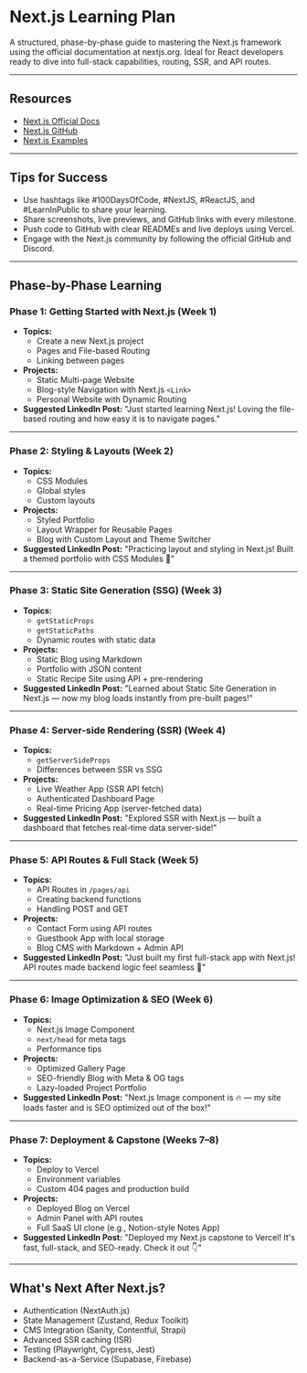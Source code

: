 # Next.js Learning Plan

A structured, phase-by-phase guide to mastering the Next.js framework using the official documentation at nextjs.org. Ideal for React developers ready to dive into full-stack capabilities, routing, SSR, and API routes.

---

## Resources

- [Next.js Official Docs](https://nextjs.org/learn)
- [Next.js GitHub](https://github.com/vercel/next.js)
- [Next.js Examples](https://nextjs.org/examples)

---

## Tips for Success

- Use hashtags like #100DaysOfCode, #NextJS, #ReactJS, and #LearnInPublic to share your learning.
- Share screenshots, live previews, and GitHub links with every milestone.
- Push code to GitHub with clear READMEs and live deploys using Vercel.
- Engage with the Next.js community by following the official GitHub and Discord.

---

## Phase-by-Phase Learning

### Phase 1: Getting Started with Next.js (Week 1)
- **Topics:**
  - Create a new Next.js project
  - Pages and File-based Routing
  - Linking between pages
- **Projects:**
  - Static Multi-page Website
  - Blog-style Navigation with Next.js `<Link>`
  - Personal Website with Dynamic Routing
- **Suggested LinkedIn Post:**
  "Just started learning Next.js! Loving the file-based routing and how easy it is to navigate pages."

---

### Phase 2: Styling & Layouts (Week 2)
- **Topics:**
  - CSS Modules
  - Global styles
  - Custom layouts
- **Projects:**
  - Styled Portfolio
  - Layout Wrapper for Reusable Pages
  - Blog with Custom Layout and Theme Switcher
- **Suggested LinkedIn Post:**
  "Practicing layout and styling in Next.js! Built a themed portfolio with CSS Modules 💅"

---

### Phase 3: Static Site Generation (SSG) (Week 3)
- **Topics:**
  - `getStaticProps`
  - `getStaticPaths`
  - Dynamic routes with static data
- **Projects:**
  - Static Blog using Markdown
  - Portfolio with JSON content
  - Static Recipe Site using API + pre-rendering
- **Suggested LinkedIn Post:**
  "Learned about Static Site Generation in Next.js — now my blog loads instantly from pre-built pages!"

---

### Phase 4: Server-side Rendering (SSR) (Week 4)
- **Topics:**
  - `getServerSideProps`
  - Differences between SSR vs SSG
- **Projects:**
  - Live Weather App (SSR API fetch)
  - Authenticated Dashboard Page
  - Real-time Pricing App (server-fetched data)
- **Suggested LinkedIn Post:**
  "Explored SSR with Next.js — built a dashboard that fetches real-time data server-side!"

---

### Phase 5: API Routes & Full Stack (Week 5)
- **Topics:**
  - API Routes in `/pages/api`
  - Creating backend functions
  - Handling POST and GET
- **Projects:**
  - Contact Form using API routes
  - Guestbook App with local storage
  - Blog CMS with Markdown + Admin API
- **Suggested LinkedIn Post:**
  "Just built my first full-stack app with Next.js! API routes made backend logic feel seamless 🚀"

---

### Phase 6: Image Optimization & SEO (Week 6)
- **Topics:**
  - Next.js Image Component
  - `next/head` for meta tags
  - Performance tips
- **Projects:**
  - Optimized Gallery Page
  - SEO-friendly Blog with Meta & OG tags
  - Lazy-loaded Project Portfolio
- **Suggested LinkedIn Post:**
  "Next.js Image component is 🔥 — my site loads faster and is SEO optimized out of the box!"

---

### Phase 7: Deployment & Capstone (Weeks 7–8)
- **Topics:**
  - Deploy to Vercel
  - Environment variables
  - Custom 404 pages and production build
- **Projects:**
  - Deployed Blog on Vercel
  - Admin Panel with API routes
  - Full SaaS UI clone (e.g., Notion-style Notes App)
- **Suggested LinkedIn Post:**
  "Deployed my Next.js capstone to Vercel! It's fast, full-stack, and SEO-ready. Check it out 👇"

---

## What's Next After Next.js?

- Authentication (NextAuth.js)
- State Management (Zustand, Redux Toolkit)
- CMS Integration (Sanity, Contentful, Strapi)
- Advanced SSR caching (ISR)
- Testing (Playwright, Cypress, Jest)
- Backend-as-a-Service (Supabase, Firebase)
